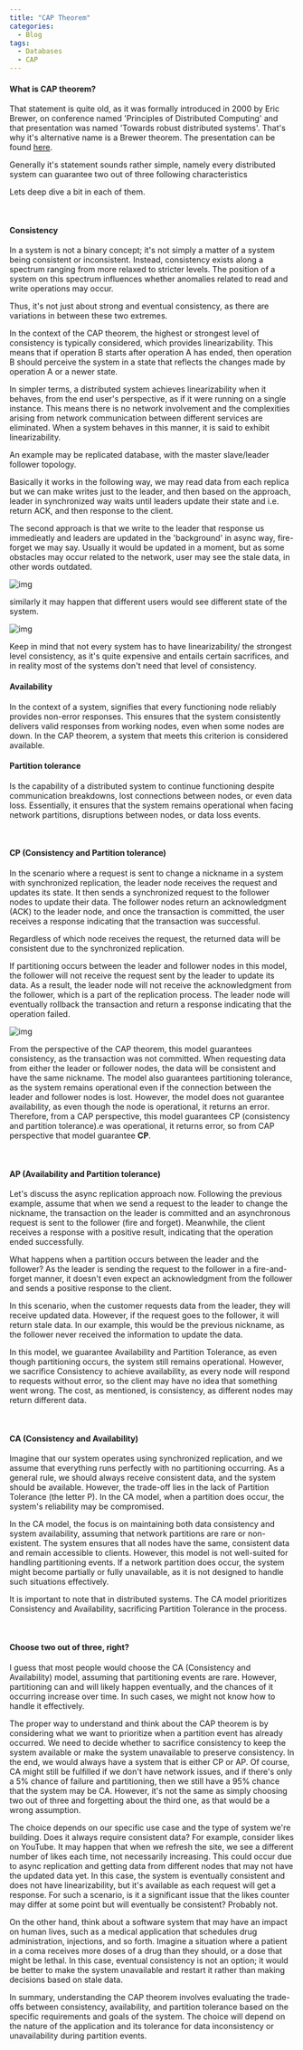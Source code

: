 ```yaml
---
title: "CAP Theorem"
categories:
  - Blog
tags:
  - Databases
  - CAP
---
```



#### What is CAP theorem?

That statement is quite old, as it was formally introduced in 2000 by Eric Brewer,  on conference named 'Principles of Distributed Computing' and that presentation was named 'Towards robust distributed systems'.
That's why it's alternative name is a Brewer theorem.
The presentation can be found [here](https://people.eecs.berkeley.edu/~brewer/cs262b-2004/PODC-keynote.pdf).

Generally it's statement sounds rather simple, namely every distributed system can guarantee two out of three following characteristics

Lets deep dive a bit in each of them.

<br>

#### Consistency 
In a system is not a binary concept; it's not simply a matter of a system being consistent or inconsistent. Instead, consistency exists along a spectrum ranging from more relaxed to stricter levels. The position of a system on this spectrum influences whether anomalies related to read and write operations may occur.

Thus, it's not just about strong and eventual consistency, as there are variations in between these two extremes.

In the context of the CAP theorem, the highest or strongest level of consistency is typically considered, which provides linearizability. This means that if operation B starts after operation A has ended, then operation B should perceive the system in a state that reflects the changes made by operation A or a newer state.

In simpler terms, a distributed system achieves linearizability when it behaves, from the end user's perspective, as if it were running on a single instance. This means there is no network involvement and the complexities arising from network communication between different services are eliminated. When a system behaves in this manner, it is said to exhibit linearizability.


An example may be replicated database, with the master slave/leader follower topology.

Basically it works in the following way, we may read data from each replica but we can make writes just to the leader, and then
based on the approach, leader in synchronized way waits until leaders update their state and i.e. return ACK, and then response to the client.

The second approach is that we write to the leader that response us immedieatly and leaders are updated in the 'background' in async way, fire-forget we may say.
Usually it would be updated in a moment, but as some obstacles may occur related to the network, user may see the stale data, in other words outdated.

![img]({{site.url}}/assets/blog_images/2023-02-19-cap-theorem/eventual-consistency-bigger.png)

similarly it may happen that different users would see different state of the system.

![img]({{site.url}}/assets/blog_images/2023-02-19-cap-theorem/eventual-consistency-2-bigger.png)


Keep in mind that not every system has to have linearizability/ the strongest level consistency, as it's quite expensive and entails certain sacrifices, and in reality
most of the systems don't need that level of consistency.


#### Availability 
In the context of a system, signifies that every functioning node reliably provides non-error responses. This ensures that the system consistently delivers valid responses from working nodes, even when some nodes are down. In the CAP theorem, a system that meets this criterion is considered available.


#### Partition tolerance 
Is the capability of a distributed system to continue functioning despite communication breakdowns, lost connections between nodes, or even data loss. Essentially, it ensures that the system remains operational when facing network partitions, disruptions between nodes, or data loss events.


<br>


#### CP (Consistency and Partition tolerance)

In the scenario where a request is sent to change a nickname in a system with synchronized replication, the leader node receives the request and updates its state. It then sends a synchronized request to the follower nodes to update their data. The follower nodes return an acknowledgment (ACK) to the leader node, and once the transaction is committed, the user receives a response indicating that the transaction was successful.

Regardless of which node receives the request, the returned data will be consistent due to the synchronized replication.

If partitioning occurs between the leader and follower nodes in this model, the follower will not receive the request sent by the leader to update its data. As a result, the leader node will not receive the acknowledgment from the follower, which is a part of the replication process. The leader node will eventually rollback the transaction and return a response indicating that the operation failed.

![img]({{site.url}}/assets/blog_images/2023-02-19-cap-theorem/partitioning-example.png)

From the perspective of the CAP theorem, this model guarantees consistency, as the transaction was not committed. When requesting data from either the leader or follower nodes, the data will be consistent and have the same nickname. The model also guarantees partitioning tolerance, as the system remains operational even if the connection between the leader and follower nodes is lost. However, the model does not guarantee availability, as even though the node is operational, it returns an error. Therefore, from a CAP perspective, this model guarantees CP (consistency and partition tolerance).e was operational, it returns error, so from CAP perspective that model guarantee **CP**.

<br>

#### AP (Availability and Partition tolerance)

Let's discuss the async replication approach now. Following the previous example, assume that when we send a request to the leader to change the nickname, the transaction on the leader is committed and an asynchronous request is sent to the follower (fire and forget). Meanwhile, the client receives a response with a positive result, indicating that the operation ended successfully.

What happens when a partition occurs between the leader and the follower? As the leader is sending the request to the follower in a fire-and-forget manner, it doesn't even expect an acknowledgment from the follower and sends a positive response to the client.

In this scenario, when the customer requests data from the leader, they will receive updated data. However, if the request goes to the follower, it will return stale data. In our example, this would be the previous nickname, as the follower never received the information to update the data.

In this model, we guarantee Availability and Partition Tolerance, as even though partitioning occurs, the system still remains operational. However, we sacrifice Consistency to achieve availability, as every node will respond to requests without error, so the client may have no idea that something went wrong. The cost, as mentioned, is consistency, as different nodes may return different data.

<br>

#### CA (Consistency and Availability)

Imagine that our system operates using synchronized replication, and we assume that everything runs perfectly with no partitioning occurring. As a general rule, we should always receive consistent data, and the system should be available. However, the trade-off lies in the lack of Partition Tolerance (the letter P). In the CA model, when a partition does occur, the system's reliability may be compromised.

In the CA model, the focus is on maintaining both data consistency and system availability, assuming that network partitions are rare or non-existent. The system ensures that all nodes have the same, consistent data and remain accessible to clients. However, this model is not well-suited for handling partitioning events. If a network partition does occur, the system might become partially or fully unavailable, as it is not designed to handle such situations effectively.

It is important to note that in distributed systems. The CA model prioritizes Consistency and Availability, sacrificing Partition Tolerance in the process.

<br>

#### Choose two out of three, right?

I guess that most people would choose the CA (Consistency and Availability) model, assuming that partitioning events are rare. However, partitioning can and will likely happen eventually, and the chances of it occurring increase over time. In such cases, we might not know how to handle it effectively.

The proper way to understand and think about the CAP theorem is by considering what we want to prioritize when a partition event has already occurred. We need to decide whether to sacrifice consistency to keep the system available or make the system unavailable to preserve consistency. In the end, we would always have a system that is either CP or AP. Of course, CA might still be fulfilled if we don't have network issues, and if there's only a 5% chance of failure and partitioning, then we still have a 95% chance that the system may be CA. However, it's not the same as simply choosing two out of three and forgetting about the third one, as that would be a wrong assumption.

The choice depends on our specific use case and the type of system we're building. Does it always require consistent data? For example, consider likes on YouTube. It may happen that when we refresh the site, we see a different number of likes each time, not necessarily increasing. This could occur due to async replication and getting data from different nodes that may not have the updated data yet. In this case, the system is eventually consistent and does not have linearizability, but it's available as each request will get a response. For such a scenario, is it a significant issue that the likes counter may differ at some point but will eventually be consistent? Probably not.

On the other hand, think about a software system that may have an impact on human lives, such as a medical application that schedules drug administration, injections, and so forth. Imagine a situation where a patient in a coma receives more doses of a drug than they should, or a dose that might be lethal. In this case, eventual consistency is not an option; it would be better to make the system unavailable and restart it rather than making decisions based on stale data.

In summary, understanding the CAP theorem involves evaluating the trade-offs between consistency, availability, and partition tolerance based on the specific requirements and goals of the system. The choice will depend on the nature of the application and its tolerance for data inconsistency or unavailability during partition events.